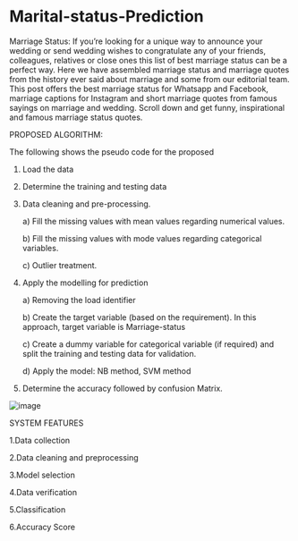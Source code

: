 # Marital-status-Prediction
Marriage Status: If you’re looking for a unique way to announce your wedding or send wedding wishes to congratulate any of your friends, colleagues, relatives or close ones this list of best marriage status can be a perfect way. Here we have assembled marriage status and marriage quotes from the history ever said about marriage and some from our editorial team. This post offers the best marriage status for Whatsapp and Facebook, marriage captions for Instagram and short marriage quotes from famous sayings on marriage and wedding. Scroll down and get funny, inspirational and famous marriage status quotes.

PROPOSED ALGORITHM:

The following shows the pseudo code for the proposed 

1. Load the data

2. Determine the training and testing data

3. Data cleaning and pre-processing.

      a) Fill the missing values with mean values regarding numerical values.

      b) Fill the missing values with mode values regarding categorical variables.

      c) Outlier treatment.

4. Apply the modelling for prediction

      a) Removing the load identifier

      b) Create the target variable (based on the requirement). In this approach, target variable is Marriage-status

      c) Create a dummy variable for categorical variable (if required) and split the training and testing data for validation.

      d) Apply the model: NB method, SVM method

5. Determine the accuracy followed by confusion Matrix.


![image](https://user-images.githubusercontent.com/103196322/163844379-53e8685a-d6f6-420c-98de-3a425f9cb06d.png)




SYSTEM FEATURES

1.Data collection

2.Data cleaning and preprocessing

3.Model selection

4.Data verification

5.Classification

6.Accuracy Score
